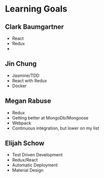 # Learning Goals

## Clark Baumgartner
 - React
 - Redux
 -

## Jin Chung
 - Jasmine/TDD
 - React with Redux
 - Docker

## Megan Rabuse
 - Redux
 - Getting better at MongoDb/Mongoose
 - Webpack
 - Continuous integration, but lower on my list

## Elijah Schow
- Test Driven Development
- Redux/React
- Automatic Deployment
- Material Design
